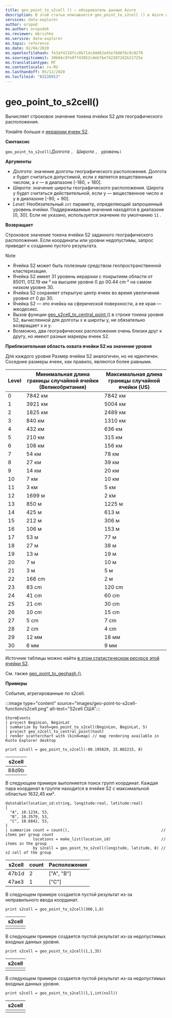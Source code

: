 ```yaml
---
title: geo_point_to_s2cell () — обозреватель данных Azure
description: В этой статье описывается geo_point_to_s2cell () в Azure обозреватель данных.
services: data-explorer
author: orspod
ms.author: orspodek
ms.reviewer: mbrichko
ms.service: data-explorer
ms.topic: reference
ms.date: 02/04/2020
ms.openlocfilehash: fe3af4218fcc8b714cd4d62e45e78d6f8c9c0270
ms.sourcegitcommit: 39b04c97e9ff43052cdeb7be7422072d2b21725e
ms.translationtype: MT
ms.contentlocale: ru-RU
ms.lasthandoff: 05/12/2020
ms.locfileid: "83226913"
---
```

# <a name="geo_point_to_s2cell"></a>geo_point_to_s2cell()

Вычисляет строковое значение токена ячейки S2 для географического расположения.

Узнайте больше о [иерархии ячеек S2](https://s2geometry.io/devguide/s2cell_hierarchy).

**Синтаксис**

`geo_point_to_s2cell(`*Долгота* `, ` *Широта* `, ` *уровень*`)`

**Аргументы**

* *Долгота*: значение долготы географического расположения. Долгота *x* будет считаться допустимой, если *x* является вещественным числом, а *x* — в диапазоне [-180, + 180]. 
* *Широта*: значение широты географического расположения. Широта y будет считаться действительной, если y — вещественное число и y в диапазоне [-90, + 90]. 
* *Level*: Необязательный `int` параметр, определяющий запрошенный уровень ячейки. Поддерживаемые значения находятся в диапазоне [0, 30]. Если не указано, используется значение по умолчанию `11` .

**Возвращает**

Строковое значение токена ячейки S2 заданного географического расположения. Если координаты или уровни недопустимы, запрос приведет к созданию пустого результата.

> [!NOTE]
>
> * Ячейка S2 может быть полезным средством геопространственной кластеризации.
> * Ячейка S2 имеет 31 уровень иерархии с покрытием области от 85011, 012.19 км ² на высшем уровне 0 до 00.44 cm ² на самом низком уровне 30.
> * Ячейка S2 сохраняет открытую центр ячеек во время увеличения уровня от 0 до 30.
> * Ячейка S2 — это ячейка на сферической поверхности, а ее края — жеодесикс.
> * Вызов функции [geo_s2cell_to_central_point ()](geo-s2cell-to-central-point-function.md) в строке токена уровня S2, вычисленной для долготы x и широты y, не обязательно возвращает x и y.
> * Возможно, два географических расположения очень близки друг к другу, но имеют разные маркеры ячеек S2.

**Приблизительная область охвата ячейки S2 на значение уровня**

Для каждого уровня Размер ячейки S2 аналогичен, но не идентичен. Соседние размеры ячеек, как правило, являются более равными.

|Level|Минимальная длина границы случайной ячейки (Великобритания)|Максимальная длина границы случайной ячейки (US)|
|--|--|--|
|0|7842 км|7842 км|
|1|3921 км|5004 км|
|2|1825 км|2489 км|
|3|840 км|1310 км|
|4|432 км|636 км|
|5|210 км|315 км|
|6|108 км|156 км|
|7|54 км|78 км|
|8|27 км|39 км|
|9|14 км|20 км|
|10|7 км|10 км|
|11|3 км|5 км|
|12|1699 м|2 км|
|13|850 м|1225 м|
|14|425 м|613 м|
|15|212 м|306 м|
|16|106 м|153 м|
|17|53 м|77 м|
|18|27 м|38 м|
|19|13 м|19 м|
|20|7 м|10 м|
|21|3 м|5 м|
|22|166 cm|2 м|
|23|83 cm|120 cm|
|24|41 cm|60 cm|
|25|21 cm|30 cm|
|26|10 cm|15 cm|
|27|5 cm|7 cm|
|28|2 cm|4 cm|
|29|12 мм|18 мм|
|30|6 мм|9 мм|

Источник таблицы можно найти [в этом статистическом ресурсе этой ячейки S2](https://s2geometry.io/resources/s2cell_statistics).

См. также [geo_point_to_geohash ()](geo-point-to-geohash-function.md).

**Примеры**

События, агрегированные по s2cell.

:::image type="content" source="images/geo-point-to-s2cell-function/s2cell.png" alt-text="S2cell США":::

<!-- csl: https://help.kusto.windows.net/Samples -->
```kusto
StormEvents
| project BeginLon, BeginLat
| summarize by hash=geo_point_to_s2cell(BeginLon, BeginLat, 5)
| project geo_s2cell_to_central_point(hash)
| render scatterchart with (kind=map) // map rendering available in Kusto Explorer desktop
```

<!-- csl: https://help.kusto.windows.net/Samples -->
```kusto
print s2cell = geo_point_to_s2cell(-80.195829, 25.802215, 8)
```

| s2cell |
|--------|
| 88d9b  |

В следующем примере выполняется поиск групп координат. Каждая пара координат в группе находится в ячейке S2 с максимальной областью 1632,45 км².

<!-- csl: https://help.kusto.windows.net/Samples -->
```kusto
datatable(location_id:string, longitude:real, latitude:real)
[
  "A", 10.1234, 53,
  "B", 10.3579, 53,
  "C", 10.6842, 53,
]
| summarize count = count(),                                        // items per group count
            locations = make_list(location_id)                      // items in the group
            by s2cell = geo_point_to_s2cell(longitude, latitude, 8) // s2 cell of the group
```

| s2cell | count | Расположения |
|--------|-------|-----------|
| 47b1d  | 2     | ["A", "B"] |
| 47ae3  | 1     | ["C"]     |

В следующем примере создается пустой результат из-за неправильного ввода координат.

<!-- csl: https://help.kusto.windows.net/Samples -->
```kusto
print s2cell = geo_point_to_s2cell(300,1,8)
```

| s2cell |
|--------|
|        |

В следующем примере создается пустой результат из-за недопустимых входных данных уровня.

<!-- csl: https://help.kusto.windows.net/Samples -->
```kusto
print s2cell = geo_point_to_s2cell(1,1,35)
```

| s2cell |
|--------|
|        |

В следующем примере создается пустой результат из-за недопустимых входных данных уровня.

<!-- csl: https://help.kusto.windows.net/Samples -->
```kusto
print s2cell = geo_point_to_s2cell(1,1,int(null))
```

| s2cell |
|--------|
|        |
